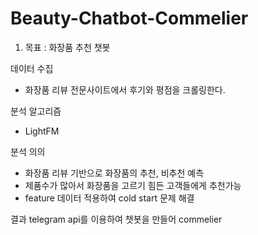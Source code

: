 # Beauty-Chatbot-Commelier
1. 목표 : 화장품 추천 챗봇

데이터 수집
- 화장품 리뷰 전문사이트에서 후기와 평점을 크롤링한다.  
  
분석 알고리즘
- LightFM  

분석 의의
- 화장품 리뷰 기반으로 화장품의 추천, 비추천 예측
- 제품수가 많아서 화장품을 고르기 힘든 고객들에게 추천가능 
- feature 데이터 적용하여 cold start 문제 해결 

결과 telegram api를 이용하여 챗봇을 만들어 commelier 
